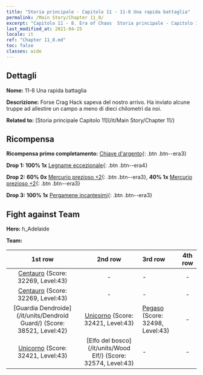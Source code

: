 ```yaml
---
title: "Storia principale - Capitolo 11 - 11-8 Una rapida battaglia"
permalink: /Main Story/Chapter 11_8/
excerpt: "Capitolo 11 - 8. Era of Chaos  Storia principale - Capitolo 11_8. 11-8 Una rapida battaglia"
last_modified_at: 2021-04-25
locale: it
ref: "Chapter 11_8.md"
toc: false
classes: wide
---
```


## Dettagli

 **Nome:** 11-8 Una rapida battaglia

 **Descrizione:** Forse Crag Hack sapeva del nostro arrivo. Ha inviato alcune truppe ad allestire un campo a meno di dieci chilometri da noi.

 **Related to:** [Storia principale Capitolo 11](/it/Main Story/Chapter 11/)

## Ricompensa

 **Ricompensa primo completamento:** [Chiave d'argento](/ItemsIT/con_693/){: .btn .btn--era3}

 **Drop 1:** **100% 1x** [Legname eccezionale](/ItemsIT/mat_34/){: .btn .btn--era4}

 **Drop 2:** **60% 0x** [Mercurio prezioso +2](/ItemsIT/mat_28/){: .btn .btn--era3}, **40% 1x** [Mercurio prezioso +2](/ItemsIT/mat_28/){: .btn .btn--era3}

 **Drop 3:** **100% 1x** [Pergamene incantesimi](/ItemsIT/con_694/){: .btn .btn--era3}


## Fight against Team
 **Hero:** h_Adelaide

 **Team:**


  | 1st row | 2nd row | 3rd row | 4th row |
  |:----:|:----:|:----|:----:|
  | [Centauro](/it/units/Centaur/) (Score: 32269, Level:43)  | - | - | - |
  | [Centauro](/it/units/Centaur/) (Score: 32269, Level:43)  | - | - | - |
  | [Guardia Dendroide](/it/units/Dendroid Guard/) (Score: 38521, Level:42)  | [Unicorno](/it/units/Unicorn/) (Score: 32421, Level:43)  | [Pegaso](/it/units/Pegasus/) (Score: 32498, Level:43)  | - |
  | [Unicorno](/it/units/Unicorn/) (Score: 32421, Level:43)  | [Elfo del bosco](/it/units/Wood Elf/) (Score: 32574, Level:43)  | - | - |


